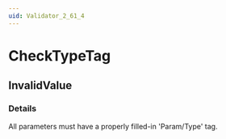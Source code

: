 ```yaml
---
uid: Validator_2_61_4
---
```


# CheckTypeTag

## InvalidValue

<!-- Description, Properties, ... sections are auto-generated. -->
<!-- REPLACE ME AUTO-GENERATION -->

### Details

All parameters must have a properly filled-in 'Param/Type' tag.

<!-- Uncomment to add example code -->
<!--### Example code-->

